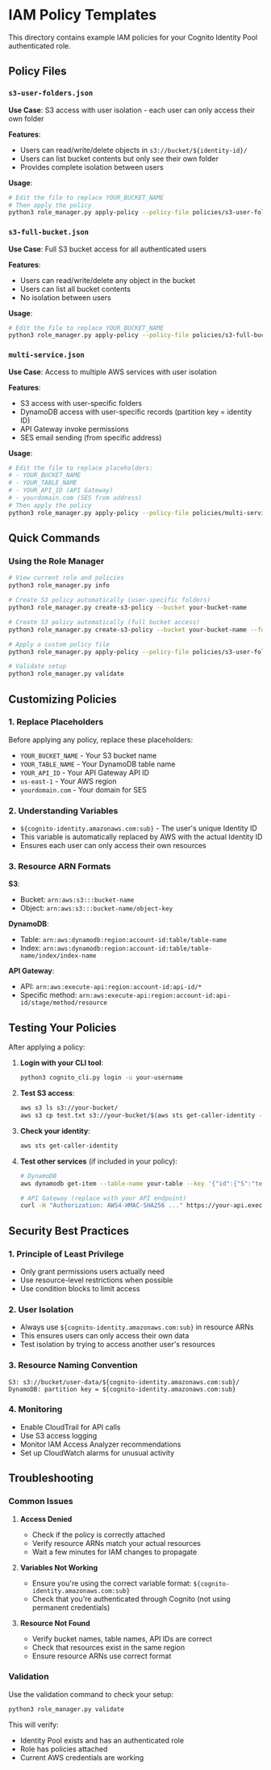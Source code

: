 # IAM Policy Templates

This directory contains example IAM policies for your Cognito Identity Pool authenticated role.

## Policy Files

### `s3-user-folders.json`
**Use Case**: S3 access with user isolation - each user can only access their own folder

**Features**:
- Users can read/write/delete objects in `s3://bucket/${identity-id}/`
- Users can list bucket contents but only see their own folder
- Provides complete isolation between users

**Usage**:
```bash
# Edit the file to replace YOUR_BUCKET_NAME
# Then apply the policy
python3 role_manager.py apply-policy --policy-file policies/s3-user-folders.json --policy-name S3UserFolders
```

### `s3-full-bucket.json`
**Use Case**: Full S3 bucket access for all authenticated users

**Features**:
- Users can read/write/delete any object in the bucket
- Users can list all bucket contents
- No isolation between users

**Usage**:
```bash
# Edit the file to replace YOUR_BUCKET_NAME
python3 role_manager.py apply-policy --policy-file policies/s3-full-bucket.json --policy-name S3FullAccess
```

### `multi-service.json`
**Use Case**: Access to multiple AWS services with user isolation

**Features**:
- S3 access with user-specific folders
- DynamoDB access with user-specific records (partition key = identity ID)
- API Gateway invoke permissions
- SES email sending (from specific address)

**Usage**:
```bash
# Edit the file to replace placeholders:
# - YOUR_BUCKET_NAME
# - YOUR_TABLE_NAME  
# - YOUR_API_ID (API Gateway)
# - yourdomain.com (SES from address)
# Then apply the policy
python3 role_manager.py apply-policy --policy-file policies/multi-service.json --policy-name MultiServiceAccess
```

## Quick Commands

### Using the Role Manager

```bash
# View current role and policies
python3 role_manager.py info

# Create S3 policy automatically (user-specific folders)
python3 role_manager.py create-s3-policy --bucket your-bucket-name

# Create S3 policy automatically (full bucket access)
python3 role_manager.py create-s3-policy --bucket your-bucket-name --full-access

# Apply a custom policy file
python3 role_manager.py apply-policy --policy-file policies/s3-user-folders.json --policy-name MyS3Policy

# Validate setup
python3 role_manager.py validate
```

## Customizing Policies

### 1. Replace Placeholders

Before applying any policy, replace these placeholders:

- `YOUR_BUCKET_NAME` - Your S3 bucket name
- `YOUR_TABLE_NAME` - Your DynamoDB table name  
- `YOUR_API_ID` - Your API Gateway API ID
- `us-east-1` - Your AWS region
- `yourdomain.com` - Your domain for SES

### 2. Understanding Variables

- `${cognito-identity.amazonaws.com:sub}` - The user's unique Identity ID
- This variable is automatically replaced by AWS with the actual Identity ID
- Ensures each user can only access their own resources

### 3. Resource ARN Formats

**S3**:
- Bucket: `arn:aws:s3:::bucket-name`
- Object: `arn:aws:s3:::bucket-name/object-key`

**DynamoDB**:
- Table: `arn:aws:dynamodb:region:account-id:table/table-name`
- Index: `arn:aws:dynamodb:region:account-id:table/table-name/index/index-name`

**API Gateway**:
- API: `arn:aws:execute-api:region:account-id:api-id/*`
- Specific method: `arn:aws:execute-api:region:account-id:api-id/stage/method/resource`

## Testing Your Policies

After applying a policy:

1. **Login with your CLI tool**:
   ```bash
   python3 cognito_cli.py login -u your-username
   ```

2. **Test S3 access**:
   ```bash
   aws s3 ls s3://your-bucket/
   aws s3 cp test.txt s3://your-bucket/$(aws sts get-caller-identity --query UserId --output text)/
   ```

3. **Check your identity**:
   ```bash
   aws sts get-caller-identity
   ```

4. **Test other services** (if included in your policy):
   ```bash
   # DynamoDB
   aws dynamodb get-item --table-name your-table --key '{"id":{"S":"test"}}'
   
   # API Gateway (replace with your API endpoint)
   curl -H "Authorization: AWS4-HMAC-SHA256 ..." https://your-api.execute-api.region.amazonaws.com/stage/resource
   ```

## Security Best Practices

### 1. Principle of Least Privilege
- Only grant permissions users actually need
- Use resource-level restrictions when possible
- Use condition blocks to limit access

### 2. User Isolation
- Always use `${cognito-identity.amazonaws.com:sub}` in resource ARNs
- This ensures users can only access their own data
- Test isolation by trying to access another user's resources

### 3. Resource Naming Convention
```
S3: s3://bucket/user-data/${cognito-identity.amazonaws.com:sub}/
DynamoDB: partition key = ${cognito-identity.amazonaws.com:sub}
```

### 4. Monitoring
- Enable CloudTrail for API calls
- Use S3 access logging
- Monitor IAM Access Analyzer recommendations
- Set up CloudWatch alarms for unusual activity

## Troubleshooting

### Common Issues

1. **Access Denied**
   - Check if the policy is correctly attached
   - Verify resource ARNs match your actual resources
   - Wait a few minutes for IAM changes to propagate

2. **Variables Not Working**
   - Ensure you're using the correct variable format: `${cognito-identity.amazonaws.com:sub}`
   - Check that you're authenticated through Cognito (not using permanent credentials)

3. **Resource Not Found**
   - Verify bucket names, table names, API IDs are correct
   - Check that resources exist in the same region
   - Ensure resource ARNs use correct format

### Validation

Use the validation command to check your setup:
```bash
python3 role_manager.py validate
```

This will verify:
- Identity Pool exists and has an authenticated role
- Role has policies attached
- Current AWS credentials are working
